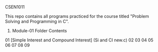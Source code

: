 CSEN1011

This repo contains all programs practiced for the course titled "Problem Solving and Programming in C".

01. Module-01 Folder Contents

01 [Simple Interest and Compound Interest] (Si and CI new.c)
02
03
04
05
06
07
08
09
